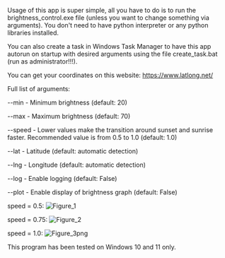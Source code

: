 Usage of this app is super simple, all you have to do is to run the brightness_control.exe file (unless you want to change something via arguments). You don't need to have python interpreter or any python libraries installed.

You can also create a task in Windows Task Manager to have this app autorun on startup with desired arguments using the file create_task.bat (run as administrator!!!).

You can get your coordinates on this website: https://www.latlong.net/

Full list of arguments:

--min - Minimum brightness (default: 20)

--max - Maximum brightness (default: 70)

--speed - Lower values make the transition around sunset and sunrise faster. Recommended value is from 0.5 to 1.0 (default: 1.0)

--lat - Latitude (default: automatic detection)

--lng - Longitude (default: automatic detection)

--log - Enable logging (default: False)

--plot - Enable display of brightness graph (default: False)

speed = 0.5:
![Figure_1](https://github.com/user-attachments/assets/c3da827e-1e55-49d7-bb40-860e07eec6a0)

speed = 0.75:
![Figure_2](https://github.com/user-attachments/assets/302d8ff7-279f-4a75-92ae-141448b50aa6)

speed = 1.0:
![Figure_3png](https://github.com/user-attachments/assets/a74f5940-0927-4287-97be-d011ca277eae)

This program has been tested on Windows 10 and 11 only.
